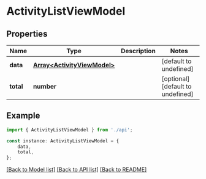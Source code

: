 # ActivityListViewModel


## Properties

Name | Type | Description | Notes
------------ | ------------- | ------------- | -------------
**data** | [**Array&lt;ActivityViewModel&gt;**](ActivityViewModel.md) |  | [default to undefined]
**total** | **number** |  | [optional] [default to undefined]

## Example

```typescript
import { ActivityListViewModel } from './api';

const instance: ActivityListViewModel = {
    data,
    total,
};
```

[[Back to Model list]](../README.md#documentation-for-models) [[Back to API list]](../README.md#documentation-for-api-endpoints) [[Back to README]](../README.md)
